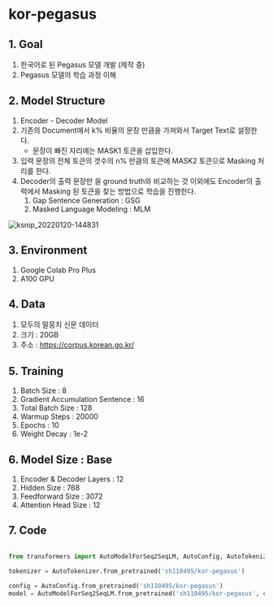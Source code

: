 # kor-pegasus

## 1. Goal
  1. 한국어로 된 Pegasus 모델 개발 (제작 중)
  2. Pegasus 모델의 학습 과정 이해

## 2. Model Structure
  1. Encoder - Decoder Model
  2. 기존의 Document에서 k% 비율의 문장 만큼을 가져와서 Target Text로 설정한다.
     * 문장이 빠진 자리에는 MASK1 토큰을 삽입한다.
  3. 입력 문장의 전체 토큰의 갯수의 n% 만큼의 토큰에 MASK2 토큰으로 Masking 처리를 한다. 
  4. Decoder의 출력 문장만 을 ground truth와 비교하는 것 이외에도 Encoder의 출력에서 Masking 된 토큰을 찾는 방법으로 학습을 진행한다.
     1. Gap Sentence Generation : GSG
     2. Masked Language Modeling : MLM
     
  ![ksnip_20220120-144831](https://user-images.githubusercontent.com/48673702/150281114-8934accd-622a-4892-a738-abf67545560b.png)

## 3. Environment
   1. Google Colab Pro Plus
   2. A100 GPU

## 4. Data
   1. 모두의 말뭉치 신문 데이터
   2. 크기 : 20GB
   3. 주소 : https://corpus.korean.go.kr/
  
## 5. Training
   1. Batch Size : 8
   2. Gradient Accumulation Sentence : 16
   3. Total Batch Size : 128
   4. Warmup Steps : 20000
   5. Epochs : 10
   6. Weight Decay : 1e-2

## 6. Model Size : Base
   1. Encoder & Decoder Layers : 12
   2. Hidden Size : 768
   3. Feedforward Size : 3072
   4. Attention Head Size : 12

## 7. Code
```python

from transformers import AutoModelForSeq2SeqLM, AutoConfig, AutoTokenizer

tokenizer = AutoTokenizer.from_pretrained('sh110495/kor-pegasus')

config = AutoConfig.from_pretrained('sh110495/kor-pegasus')
model = AutoModelForSeq2SeqLM.from_pretrained('sh110495/kor-pegasus', config=config)

```
